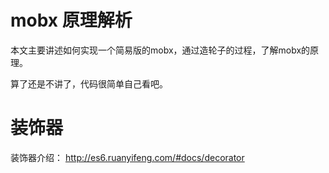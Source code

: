 # mobx 原理解析
本文主要讲述如何实现一个简易版的mobx，通过造轮子的过程，了解mobx的原理。

算了还是不讲了，代码很简单自己看吧。

# 装饰器

装饰器介绍： http://es6.ruanyifeng.com/#docs/decorator
